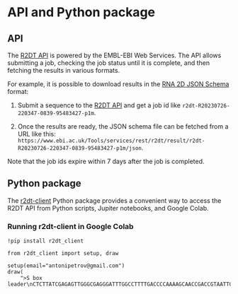 # API and Python package

## API

The [R2DT API](https://www.ebi.ac.uk/Tools/common/tools/help/index.html?tool=r2dt) is powered by the EMBL-EBI Web Services. The API allows submitting a job, checking the job status until it is complete, and then fetching the results in various formats.

For example, it is possible to download results in the [RNA 2D JSON Schema](https://github.com/LDWLab/RNA2D-data-schema/) format:

1. Submit a sequence to the [R2DT API](https://www.ebi.ac.uk/Tools/common/tools/help/index.html?tool=r2dt) and get a job id like `r2dt-R20230726-220347-0839-95483427-p1m`.

1. Once the results are ready, the JSON schema file can be fetched from a URL like this: `https://www.ebi.ac.uk/Tools/services/rest/r2dt/result/r2dt-R20230726-220347-0839-95483427-p1m/json`.

Note that the job ids expire within 7 days after the job is completed.

## Python package

The [r2dt-client](https://github.com/anayden/r2dt-client) Python package provides a convenient way to access the R2DT API from Python scripts, Jupiter notebooks, and Google Colab.

### Running r2dt-client in Google Colab

```
!pip install r2dt_client

from r2dt_client import setup, draw

setup(email="antonipetrov@gmail.com")
draw(
    ">S box leader\nCTCTTATCGAGAGTTGGGCGAGGGATTTGGCCTTTTGACCCCAAAAGCAACCGACCGTAATTCCATTGTGAAATGGGGCGCATTTTTTTCGCGCCGAGACGCTGGTCTCTTAAGGCACGGTGCTAATTCCATTCAGATCTGATCTGAGAGATAAGAG")
```
